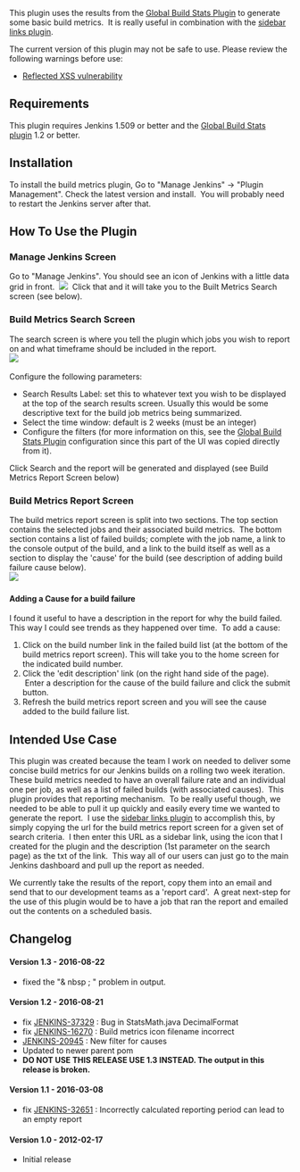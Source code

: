 This plugin uses the results from the [Global Build Stats
Plugin](http://localhost:8085/display/JENKINS/Global+Build+Stats+Plugin) to
generate some basic build metrics.  It is really useful in combination
with the [sidebar links
plugin](http://localhost:8085/display/JENKINS/Sidebar-Link+Plugin).

The current version of this plugin may not be safe to use. Please review
the following warnings before use:

-   [Reflected XSS
    vulnerability](https://jenkins.io/security/advisory/2019-10-23/#SECURITY-1490)

## Requirements 

This plugin requires Jenkins 1.509 or better and the [Global Build Stats
plugin](http://localhost:8085/display/JENKINS/Global+Build+Stats+Plugin) 1.2
or better.

## Installation

To install the build metrics plugin, Go to "Manage Jenkins" -\> "Plugin
Management". Check the latest version and install.  You will probably
need to restart the Jenkins server after that.

## How To Use the Plugin

### Manage Jenkins Screen

Go to "Manage Jenkins". You should see an icon of Jenkins with a little
data grid in front. 
![](docs/images/build-metrics.png)  Click
that and it will take you to the Built Metrics Search screen (see
below).

### Build Metrics Search Screen

The search screen is where you tell the plugin which jobs you wish to
report on and what timeframe should be included in the report.  
﻿
![](docs/images/build-metrics-search.png)

Configure the following parameters:

-   Search Results Label: set this to whatever text you wish to be
    displayed at the top of the search results screen. Usually this
    would be some descriptive text for the build job metrics being
    summarized.
-   Select the time window: default is 2 weeks (must be an integer)
-   Configure the filters (for more information on this, see the [Global
    Build Stats
    Plugin](http://localhost:8085/display/JENKINS/Global+Build+Stats+Plugin) configuration
    since this part of the UI was copied directly from it).

Click Search and the report will be generated and displayed (see Build
Metrics Report Screen below)

### Build Metrics Report Screen

The build metrics report screen is split into two sections. The top
section contains the selected jobs and their associated build metrics.
 The bottom section contains a list of failed builds; complete with the
job name, a link to the console output of the build, and a link to the
build itself as well as a section to display the 'cause' for the build
(see description of adding build failure cause below).  
﻿
![](docs/images/build-metrics-results.png)

#### Adding a Cause for a build failure

I found it useful to have a description in the report for why the build
failed. This way I could see trends as they happened over time.  To add
a cause:

1.  Click on the build number link in the failed build list (at the
    bottom of the build metrics report screen). This will take you to
    the home screen for the indicated build number.
2.  Click the 'edit description' link (on the right hand side of the
    page).  Enter a description for the cause of the build failure and
    click the submit button.
3.  Refresh the build metrics report screen and you will see the cause
    added to the build failure list.

## Intended Use Case

This plugin was created because the team I work on needed to deliver
some concise build metrics for our Jenkins builds on a rolling two week
iteration. These build metrics needed to have an overall failure rate
and an individual one per job, as well as a list of failed builds (with
associated causes).  This plugin provides that reporting mechanism.  To
be really useful though, we needed to be able to pull it up quickly and
easily every time we wanted to generate the report.  I use the [sidebar
links
plugin](http://localhost:8085/display/JENKINS/Sidebar-Link+Plugin) to
accomplish this, by simply copying the url for the build metrics report
screen for a given set of search criteria.  I then enter this URL as a
sidebar link, using the icon that I created for the plugin and the
description (1st parameter on the search page) as the txt of the link.
 This way all of our users can just go to the main Jenkins dashboard and
pull up the report as needed.  

We currently take the results of the report, copy them into an email and
send that to our development teams as a 'report card'.  A great
next-step for the use of this plugin would be to have a job that ran the
report and emailed out the contents on a scheduled basis.

## Changelog

#### Version 1.3 - 2016-08-22

-   fixed the "& nbsp ; " problem in output.

#### Version 1.2 - 2016-08-21

-   fix
    [JENKINS-37329](https://issues.jenkins-ci.org/browse/JENKINS-37329)
    : Bug in StatsMath.java DecimalFormat
-   fix
    [JENKINS-16270](https://issues.jenkins-ci.org/browse/JENKINS-16270)
    : Build metrics icon filename incorrect
-   [JENKINS-20945](https://issues.jenkins-ci.org/browse/JENKINS-20945)
    : New filter for causes
-   Updated to newer parent pom
-   **DO NOT USE THIS RELEASE USE 1.3 INSTEAD. The output in this
    release is broken.**

#### Version 1.1 - 2016-03-08

-   fix
    [JENKINS-32651](https://issues.jenkins-ci.org/browse/JENKINS-32651)
    : Incorrectly calculated reporting period can lead to an empty
    report

#### Version 1.0 - 2012-02-17

-   Initial release
